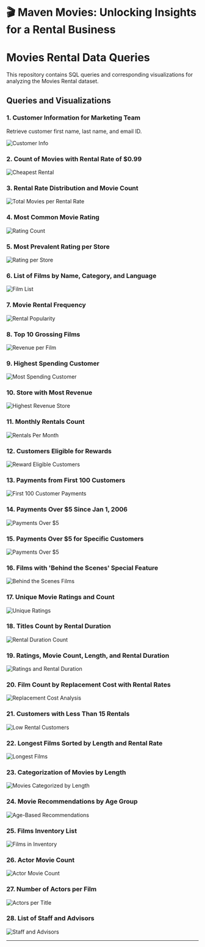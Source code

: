 # 🎬 Maven Movies: Unlocking Insights for a Rental Business
# Movies Rental Data Queries

This repository contains SQL queries and corresponding visualizations for analyzing the Movies Rental dataset.

## Queries and Visualizations

### 1. Customer Information for Marketing Team
Retrieve customer first name, last name, and email ID.

![Customer Info](https://github.com/khushal1777/maven_movies_rental177/blob/main/code_outputs/ACTORS_NUMBER_OF_FILMS.png)

### 2. Count of Movies with Rental Rate of $0.99
![Cheapest Rental](https://github.com/khushal1777/maven_movies_rental177/blob/main/code_outputs/ACTOR_APPEARANCE.png)


### 3. Rental Rate Distribution and Movie Count
![Total Movies per Rental Rate](https://github.com/khushal1777/maven_movies_rental177/blob/main/code_outputs/CATEGORY_LENGTH.png)

### 4. Most Common Movie Rating
![Rating Count](https://github.com/khushal1777/maven_movies_rental177/blob/main/code_outputs/CATEGORY_NAME.png)

### 5. Most Prevalent Rating per Store
![Rating per Store](https://github.com/khushal1777/maven_movies_rental177/blob/main/code_outputs/CHEAPEST_RENTALS.png)

### 6. List of Films by Name, Category, and Language
![Film List](https://github.com/khushal1777/maven_movies_rental177/blob/main/code_outputs/COMPARE_LENGTH.png)

### 7. Movie Rental Frequency
![Rental Popularity](https://github.com/khushal1777/maven_movies_rental177/blob/main/code_outputs/CONFERENCE_LIST.png)

### 8. Top 10 Grossing Films
![Revenue per Film](https://github.com/khushal1777/maven_movies_rental177/blob/main/code_outputs/CUSTOMER_TABLE.png)

### 9. Highest Spending Customer
![Most Spending Customer](https://github.com/khushal1777/maven_movies_rental177/blob/main/code_outputs/EMAIL_ID_LIST.png)

### 10. Store with Most Revenue
![Highest Revenue Store](https://github.com/khushal1777/maven_movies_rental177/blob/main/code_outputs/EXPANSION.png)

### 11. Monthly Rentals Count
![Rentals Per Month](https://github.com/khushal1777/maven_movies_rental177/blob/main/code_outputs/FILMS_WITH_SPECIAL_FEATURES%20(1).png)

### 12. Customers Eligible for Rewards
![Reward Eligible Customers](https://github.com/khushal1777/maven_movies_rental177/blob/main/code_outputs/FILMS_WITH_SPECIAL_FEATURES.png)

### 13. Payments from First 100 Customers
![First 100 Customer Payments](https://github.com/khushal1777/maven_movies_rental177/blob/main/code_outputs/FILM_INVENTORY.png)

### 14. Payments Over $5 Since Jan 1, 2006
![Payments Over $5](https://github.com/khushal1777/maven_movies_rental177/blob/main/code_outputs/FILM_TABLE.png)

### 15. Payments Over $5 for Specific Customers
![Payments Over $5](https://github.com/khushal1777/maven_movies_rental177/blob/main/code_outputs/INACTIVE_CUSTOMERS.png)

### 16. Films with 'Behind the Scenes' Special Feature
![Behind the Scenes Films](https://github.com/khushal1777/maven_movies_rental177/blob/main/code_outputs/INVENTORY_TABLE.png)

### 17. Unique Movie Ratings and Count
![Unique Ratings](https://github.com/khushal1777/maven_movies_rental177/blob/main/code_outputs/INVESTOR_REQUEST.png)

### 18. Titles Count by Rental Duration
![Rental Duration Count](https://github.com/khushal1777/maven_movies_rental177/blob/main/code_outputs/LOYAL_CUSTOMERS.png)

### 19. Ratings, Movie Count, Length, and Rental Duration
![Ratings and Rental Duration](https://github.com/khushal1777/maven_movies_rental177/blob/main/code_outputs/MOST_SPENDING_CUSTOMER.png)

### 20. Film Count by Replacement Cost with Rental Rates
![Replacement Cost Analysis](https://github.com/khushal1777/maven_movies_rental177/blob/main/code_outputs/NON_LOYAL_CUSTOMERS.png)

### 21. Customers with Less Than 15 Rentals
![Low Rental Customers](https://github.com/khushal1777/maven_movies_rental177/blob/main/code_outputs/OLD_CUSTOMER_OVER_5%24.png)

### 22. Longest Films Sorted by Length and Rental Rate
![Longest Films](https://github.com/khushal1777/maven_movies_rental177/blob/main/code_outputs/OVER_5_DOLLAR.png)

### 23. Categorization of Movies by Length
![Movies Categorized by Length](https://github.com/khushal1777/maven_movies_rental177/blob/main/code_outputs/PAYMENT_DETAILS_FIRST_100.png)

### 24. Movie Recommendations by Age Group
![Age-Based Recommendations](https://github.com/khushal1777/maven_movies_rental177/blob/main/code_outputs/POPULARITY.png)

### 25. Films Inventory List
![Films in Inventory](https://github.com/khushal1777/maven_movies_rental177/blob/main/code_outputs/RATINGWISE_MOVIES.png)

### 26. Actor Movie Count
![Actor Movie Count](https://github.com/khushal1777/maven_movies_rental177/blob/main/code_outputs/RATING_WISE_COUNT.png)

### 27. Number of Actors per Film
![Actors per Title](https://github.com/khushal1777/maven_movies_rental177/blob/main/code_outputs/RECOMMENDATION_SYSTEM%20(1).png)

### 28. List of Staff and Advisors
![Staff and Advisors](https://github.com/khushal1777/maven_movies_rental177/blob/main/code_outputs/RECOMMENDATION_SYSTEM.png)

---


